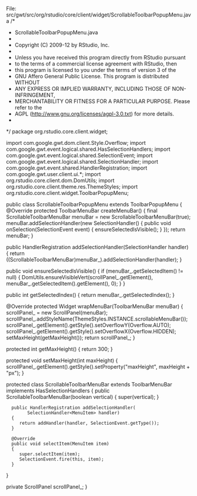 

File: src/gwt/src/org/rstudio/core/client/widget/ScrollableToolbarPopupMenu.java
/*
 * ScrollableToolbarPopupMenu.java
 *
 * Copyright (C) 2009-12 by RStudio, Inc.
 *
 * Unless you have received this program directly from RStudio pursuant
 * to the terms of a commercial license agreement with RStudio, then
 * this program is licensed to you under the terms of version 3 of the
 * GNU Affero General Public License. This program is distributed WITHOUT
 * ANY EXPRESS OR IMPLIED WARRANTY, INCLUDING THOSE OF NON-INFRINGEMENT,
 * MERCHANTABILITY OR FITNESS FOR A PARTICULAR PURPOSE. Please refer to the
 * AGPL (http://www.gnu.org/licenses/agpl-3.0.txt) for more details.
 *
 */
package org.rstudio.core.client.widget;

import com.google.gwt.dom.client.Style.Overflow;
import com.google.gwt.event.logical.shared.HasSelectionHandlers;
import com.google.gwt.event.logical.shared.SelectionEvent;
import com.google.gwt.event.logical.shared.SelectionHandler;
import com.google.gwt.event.shared.HandlerRegistration;
import com.google.gwt.user.client.ui.*;
import org.rstudio.core.client.dom.DomUtils;
import org.rstudio.core.client.theme.res.ThemeStyles;
import org.rstudio.core.client.widget.ToolbarPopupMenu;

public class ScrollableToolbarPopupMenu extends ToolbarPopupMenu
{
   @Override
   protected ToolbarMenuBar createMenuBar()
   {
      final ScrollableToolbarMenuBar menuBar = new ScrollableToolbarMenuBar(true);
      menuBar.addSelectionHandler(new SelectionHandler<MenuItem>()
      {
         public void onSelection(SelectionEvent<MenuItem> event)
         {
            ensureSelectedIsVisible();
         }
      });
      return menuBar;
   }
   
   public HandlerRegistration addSelectionHandler(SelectionHandler<MenuItem> handler)
   {
      return ((ScrollableToolbarMenuBar)menuBar_).addSelectionHandler(handler);
   }


   public void ensureSelectedIsVisible()
   {
      if (menuBar_.getSelectedItem() != null)
      {
         DomUtils.ensureVisibleVert(scrollPanel_.getElement(),
                                    menuBar_.getSelectedItem().getElement(),
                                    0);
      }
   }
   
   public int getSelectedIndex()
   {
      return menuBar_.getSelectedIndex();
   }

   @Override
   protected Widget wrapMenuBar(ToolbarMenuBar menuBar)
   {
      scrollPanel_ = new ScrollPanel(menuBar);
      scrollPanel_.addStyleName(ThemeStyles.INSTANCE.scrollableMenuBar());
      scrollPanel_.getElement().getStyle().setOverflowY(Overflow.AUTO);
      scrollPanel_.getElement().getStyle().setOverflowX(Overflow.HIDDEN);
      setMaxHeight(getMaxHeight());
      return scrollPanel_;
   }
   
   protected int getMaxHeight()
   {
      return 300;
   }
   
   protected void setMaxHeight(int maxHeight)
   {
      scrollPanel_.getElement().getStyle().setProperty("maxHeight", 
            maxHeight + "px");
   }

   protected class ScrollableToolbarMenuBar extends ToolbarMenuBar
      implements HasSelectionHandlers<MenuItem>
   {
      public ScrollableToolbarMenuBar(boolean vertical)
      {
         super(vertical);
      }

      public HandlerRegistration addSelectionHandler(
            SelectionHandler<MenuItem> handler)
      {
         return addHandler(handler, SelectionEvent.getType());
      }

      @Override
      public void selectItem(MenuItem item)
      {
         super.selectItem(item);
         SelectionEvent.fire(this, item);
      }
   }

   private ScrollPanel scrollPanel_;
}

